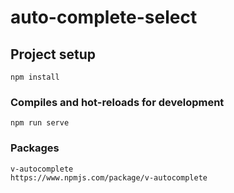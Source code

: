 # auto-complete-select

## Project setup
```
npm install
```

### Compiles and hot-reloads for development
```
npm run serve
```

### Packages
```
v-autocomplete
https://www.npmjs.com/package/v-autocomplete
```